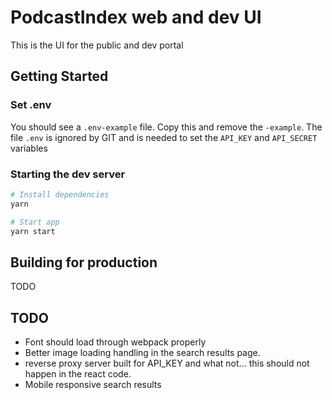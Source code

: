 # PodcastIndex web and dev UI

This is the UI for the public and dev portal

## Getting Started

### Set .env

You should see a `.env-example` file. Copy this and remove the `-example`. The file `.env` is ignored by GIT and is needed to set the `API_KEY` and `API_SECRET` variables

### Starting the dev server

```zsh
# Install dependencies
yarn

# Start app
yarn start
```

## Building for production

TODO

## TODO

-   Font should load through webpack properly
-   Better image loading handling in the search results page.
-   reverse proxy server built for API_KEY and what not... this should not happen in the react code.
-   Mobile responsive search results
